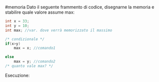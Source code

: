 #memoria 
Dato il seguente frammento di codice, disegnarne la memoria e stabilire quale valore assume max:
```c
int x = 33;
int y = 10;
int max; //var. dove verrà memorizzato il massimo

/* condizionale */
if(x>y)
	max = x; //comando1

else
	max = y; //comando2
/* quanto vale max? */
```

Esecuzione: